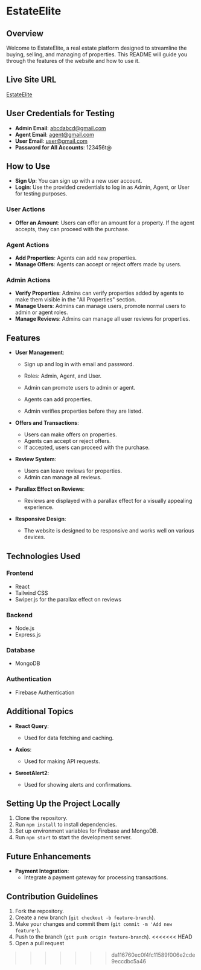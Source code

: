 # EstateElite
## Overview
Welcome to EstateElite, a real estate platform designed to streamline the buying, selling, and managing of properties. This README will guide you through the features of the website and how to use it.

## Live Site URL
[EstateElite](https://estateelite-fdfad.web.app/)

## User Credentials for Testing
- **Admin Email**: abcdabcd@gmail.com
- **Agent Email**: agent@gmail.com
- **User Email**: user@gmail.com
- **Password for All Accounts**: 123456t@

## How to Use
- **Sign Up**: You can sign up with a new user account.
- **Login**: Use the provided credentials to log in as Admin, Agent, or User for testing purposes.

### User Actions
- **Offer an Amount**: Users can offer an amount for a property. If the agent accepts, they can proceed with the purchase.

### Agent Actions
- **Add Properties**: Agents can add new properties.
- **Manage Offers**: Agents can accept or reject offers made by users.

### Admin Actions
- **Verify Properties**: Admins can verify properties added by agents to make them visible in the "All Properties" section.
- **Manage Users**: Admins can manage users, promote normal users to admin or agent roles.
- **Manage Reviews**: Admins can manage all user reviews for properties.

## Features

- **User Management**:
  - Sign up and log in with email and password.
  - Roles: Admin, Agent, and User.
  - Admin can promote users to admin or agent.

  - Agents can add properties.
  - Admin verifies properties before they are listed.

- **Offers and Transactions**:
  - Users can make offers on properties.
  - Agents can accept or reject offers.
  - If accepted, users can proceed with the purchase.

- **Review System**:
  - Users can leave reviews for properties.
  - Admin can manage all reviews.

- **Parallax Effect on Reviews**:
  - Reviews are displayed with a parallax effect for a visually appealing experience.

- **Responsive Design**:
  - The website is designed to be responsive and works well on various devices.

## Technologies Used

### Frontend
- React
- Tailwind CSS
- Swiper.js for the parallax effect on reviews

### Backend
- Node.js
- Express.js

### Database
- MongoDB

### Authentication
- Firebase Authentication

## Additional Topics

- **React Query**:
  - Used for data fetching and caching.

- **Axios**:
  - Used for making API requests.

- **SweetAlert2**:
  - Used for showing alerts and confirmations.

## Setting Up the Project Locally

1. Clone the repository.
2. Run `npm install` to install dependencies.
3. Set up environment variables for Firebase and MongoDB.
4. Run `npm start` to start the development server.

## Future Enhancements

- **Payment Integration**:
  - Integrate a payment gateway for processing transactions.

## Contribution Guidelines

1. Fork the repository.
2. Create a new branch (`git checkout -b feature-branch`).
3. Make your changes and commit them (`git commit -m 'Add new feature'`).
4. Push to the branch (`git push origin feature-branch`).
<<<<<<< HEAD
5. Open a pull request
>>>>>>> da116760ec0f4fc11589f006e2cde9eccdbc5a46
